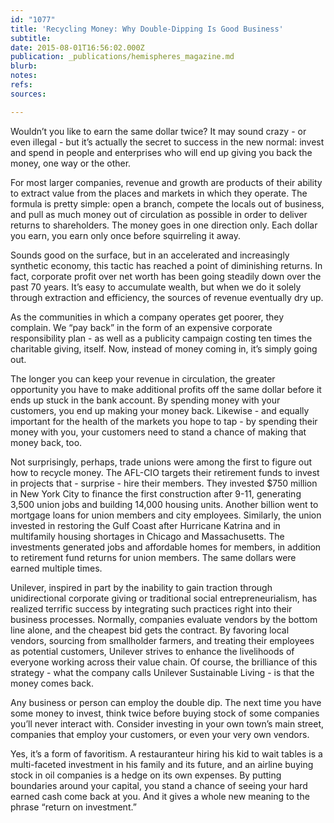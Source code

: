 ```yaml
---
id: "1077"
title: 'Recycling Money: Why Double-Dipping Is Good Business'
subtitle: 
date: 2015-08-01T16:56:02.000Z
publication: _publications/hemispheres_magazine.md
blurb: 
notes: 
refs: 
sources: 

---
```

Wouldn’t you like to earn the same dollar twice? It may sound crazy - or even illegal - but it’s actually the secret to success in the new normal: invest and spend in people and enterprises who will end up giving you back the money, one way or the other. 

For most larger companies, revenue and growth are products of their ability to extract value from the places and markets in which they operate. The formula is pretty simple: open a branch, compete the locals out of business, and pull as much money out of circulation as possible in order to deliver returns to shareholders. The money goes in one direction only. Each dollar you earn, you earn only once before squirreling it away.

Sounds good on the surface, but in an accelerated and increasingly synthetic economy, this tactic has reached a point of diminishing returns. In fact, corporate profit over net worth has been going steadily down over the past 70 years. It’s easy to accumulate wealth, but when we do it solely through extraction and efficiency, the sources of revenue eventually dry up. 

As the communities in which a company operates get poorer, they complain. We “pay back” in the form of an expensive corporate responsibility plan - as well as a publicity campaign costing ten times the charitable giving, itself. Now, instead of money coming in, it’s simply going out. 

The longer you can keep your revenue in circulation, the greater opportunity you have to make additional profits off the same dollar before it ends up stuck in the bank account. By spending money with your customers, you end up making your money back. Likewise - and equally important for the health of the markets you hope to tap - by spending their money with you, your customers need to stand a chance of making that money back, too. 

Not surprisingly, perhaps, trade unions were among the first to figure out how to recycle money. The AFL-CIO targets their retirement funds to invest in projects that - surprise - hire their members. They invested $750 million in New York City to finance the first construction after 9-11, generating 3,500 union jobs and building 14,000 housing units. Another billion went to mortgage loans for union members and city employees. Similarly, the union invested in restoring the Gulf Coast after Hurricane Katrina and in multifamily housing shortages in Chicago and Massachusetts. The investments generated jobs and affordable homes for members, in addition to retirement fund returns for union members. The same dollars were earned multiple times. 

Unilever, inspired in part by the inability to gain traction through unidirectional corporate giving or traditional social entrepreneurialism, has realized terrific success by integrating such practices right into their business processes.  Normally, companies evaluate vendors by the bottom line alone, and the cheapest bid gets the contract. By favoring local vendors, sourcing from smallholder farmers, and treating their employees as potential customers, Unilever strives to enhance the livelihoods of everyone working across their value chain. Of course, the brilliance of this strategy - what the company calls Unilever Sustainable Living - is that the money comes back. 

Any business or person can employ the double dip. The next time you have some money to invest, think twice before buying stock of some companies you’ll never interact with. Consider investing in your own town’s main street, companies that employ your customers, or even your very own vendors. 

Yes, it’s a form of favoritism. A restauranteur hiring his kid to wait tables is a multi-faceted investment in his family and its future, and an airline buying stock in oil companies is a hedge on its own expenses. By putting boundaries around your capital, you stand a chance of seeing your hard earned cash come back at you. And it gives a whole new meaning to the phrase “return on investment.”